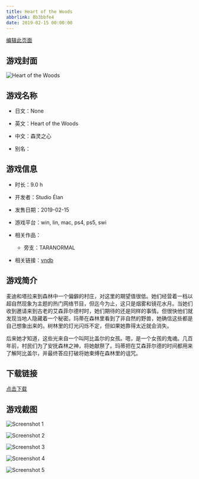```yaml
---
title: Heart of the Woods
abbrlink: 8b3bbfe4
date: 2019-02-15 00:00:00
---
```

[编辑此页面](https://github.com/ACG-3/ADV3-source/blob/main/source/_posts/Heart%20of%20the%20Woods.md)

## 游戏封面

![Heart of the Woods](https://pan.timero.xyz/d/onedrive/img_lib_001/Heart%20of%20the%20Woods_cover.avif)


## 游戏名称

- 日文：None
- 英文：Heart of the Woods
- 中文：森灵之心

- 别名：


## 游戏信息

- 时长：9.0 h
- 开发者：Studio Élan
- 发售日期：2019-02-15
- 游戏平台：win, lin, mac, ps4, ps5, swi
- 相关作品：
   - 旁支：TARANORMAL

- 相关链接：[vndb](https://vndb.org/v21957)


## 游戏简介

麦迪和塔拉来到森林中一个偏僻的村庄，对这里的期望值很低。她们经营着一档以超自然现象为主题的热门网络节目，但迄今为止，这只是烟雾和镜花水月。当她们收到邀请来到古老的艾森菲尔德村时，她们期待的还是同样的事情。但很快他们就发现当地人隐藏着一个秘密。玛蒂在森林里看到了非自然的野兽，她确信这些都是自己想象出来的。树林里的灯光闪烁不定，但如果她靠得太近就会消失。

后来她才知道，这些光来自一个叫阿比盖尔的女孩。嗯，是一个女孩的鬼魂。几百年前，村民们为了安抚森林之神，将她献祭了。玛蒂把在艾森菲尔德的时间都用来了解阿比盖尔，并最终答应打破将她束缚在森林里的诅咒。




## 下载链接

[点击下载](https://pan.timero.xyz/onedrive/adv_lib_001/Heart%20of%20the%20Woods)


## 游戏截图


![Screenshot 1](https://pan.timero.xyz/d/onedrive/img_lib_001/Heart%20of%20the%20Woods_Screenshot_1.avif)

![Screenshot 2](https://pan.timero.xyz/d/onedrive/img_lib_001/Heart%20of%20the%20Woods_Screenshot_2.avif)

![Screenshot 3](https://pan.timero.xyz/d/onedrive/img_lib_001/Heart%20of%20the%20Woods_Screenshot_3.avif)

![Screenshot 4](https://pan.timero.xyz/d/onedrive/img_lib_001/Heart%20of%20the%20Woods_Screenshot_4.avif)

![Screenshot 5](https://pan.timero.xyz/d/onedrive/img_lib_001/Heart%20of%20the%20Woods_Screenshot_5.avif)

